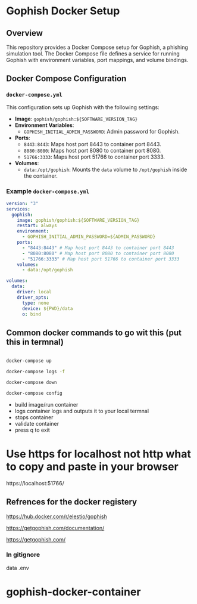 # Gophish Docker Setup

## Overview

This repository provides a Docker Compose setup for Gophish, a phishing simulation tool. The Docker Compose file defines a service for running Gophish with environment variables, port mappings, and volume bindings.

## Docker Compose Configuration

### `docker-compose.yml`

This configuration sets up Gophish with the following settings:

- **Image**: `gophish/gophish:${SOFTWARE_VERSION_TAG}`
- **Environment Variables**:
  - `GOPHISH_INITIAL_ADMIN_PASSWORD`: Admin password for Gophish.
- **Ports**:
  - `8443:8443`: Maps host port 8443 to container port 8443.
  - `8080:8080`: Maps host port 8080 to container port 8080.
  - `51766:3333`: Maps host port 51766 to container port 3333.
- **Volumes**:
  - `data:/opt/gophish`: Mounts the `data` volume to `/opt/gophish` inside the container.

### Example `docker-compose.yml`

```yaml
version: "3"
services:
  gophish:
    image: gophish/gophish:${SOFTWARE_VERSION_TAG}
    restart: always
    environment:
      - GOPHISH_INITIAL_ADMIN_PASSWORD=${ADMIN_PASSWORD}
    ports:
      - "8443:8443" # Map host port 8443 to container port 8443
      - "8080:8080" # Map host port 8080 to container port 8080
      - "51766:3333" # Map host port 51766 to container port 3333
    volumes:
      - data:/opt/gophish

volumes:
  data:
    driver: local
    driver_opts:
      type: none
      device: ${PWD}/data
      o: bind
```

## Common docker commands to go wit this (put this in termnal)

```bash

docker-compose up

docker-compose logs -f

docker-compose down

docker-compose config

```

- build image/run container
- logs container logs and outputs it to your local termnal
- stops container
- validate container
- press q to exit

# Use https for localhost not http what to copy and paste in your browser

https://localhost:51766/

## Refrences for the docker registery

https://hub.docker.com/r/elestio/gophish

https://getgophish.com/documentation/

https://getgophish.com/

### In gitignore

data
.env
# gophish-docker-container
